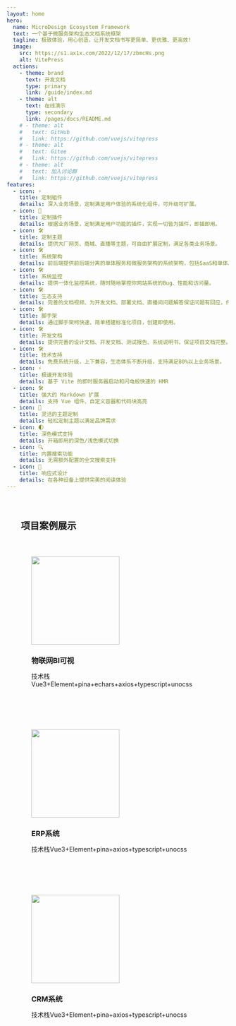 ```yaml
---
layout: home
hero:
  name: MicroDesign Ecosystem Framework
  text: 一个基于微服务架构生态文档系统框架 
  tagline: 极致体验，用心创造，让开发文档书写更简单、更优雅、更高效!
  image:
    src: https://s1.ax1x.com/2022/12/17/zbmcHs.png
    alt: VitePress
  actions:
    - theme: brand
      text: 开发文档
      type: primary
      link: /guide/index.md
    - theme: alt
      text: 在线演示
      type: secondary
      link: /pages/docs/README.md
    # - theme: alt
    #   text: GitHub
    #   link: https://github.com/vuejs/vitepress
    # - theme: alt
    #   text: Gitee
    #   link: https://github.com/vuejs/vitepress
    # - theme: alt
    #   text: 加入讨论群
    #   link: https://github.com/vuejs/vitepress
features:
  - icon: ⚡️
    title: 定制組件
    details: 深入业务场景，定制满足用户体验的系统化组件，可升级可扩展。
  - icon: 🖖
    title: 定制插件
    details: 根据业务场景，定制满足用户功能的插件，实现一切皆为插件，即插即用。
  - icon: 🛠️
    title: 定制主题
    details: 提供大厂网页、商城、直播等主题，可自由扩展定制，满足各类业务场景。
  - icon: 🛠️
    title: 系统架构
    details: 前后端提供前后端分离的单体服务和微服务架构的系统架构，包括SaaS和单体。
  - icon: 🛠️
    title: 系统监控
    details: 提供一体化监控系统，随时随地掌控你网站系统的Bug、性能和访问量。
  - icon: 🛠️
    title: 生态支持
    details: 完善的文档视频、为开发文档、部署文档、直播间问题解答保证问题有回应，件件有着落。
  - icon: 🛠️
    title: 脚手架
    details: 通过脚手架柯快速、简单搭建标准化项目，创建即使用。
  - icon: 🛠️
    title: 开发文档
    details: 提供完善的设计文档、开发文档、测试报告、系统说明书，保证项目文档完整。
  - icon: 🛠️
    title: 技术支持
    details: 免费系统升级，上下兼容，生态体系不断升级，支持满足80%以上业务场景。
  - icon: ⚡️
    title: 极速开发体验
    details: 基于 Vite 的即时服务器启动和闪电般快速的 HMR
  - icon: 🛠️
    title: 强大的 Markdown 扩展
    details: 支持 Vue 组件、自定义容器和代码块高亮
  - icon: 🎨
    title: 灵活的主题定制
    details: 轻松定制主题以满足品牌需求
  - icon: 🌓
    title: 深色模式支持
    details: 开箱即用的深色/浅色模式切换
  - icon: 🔍
    title: 内置搜索功能
    details: 无需额外配置的全文搜索支持
  - icon: 📱
    title: 响应式设计
    details: 在各种设备上提供完美的阅读体验
---
```


<div class="custom-container">

## 项目案例展示

<div class="feature-grid">
  <div class="feature-card">
    <div class="feature-icon">
    <img src="/images/bi/bi.png" height="200" />
    </div>
    <h3>物联网BI可视</h3>
    <p>技术栈Vue3+Element+pina+echars+axios+typescript+unocss</p>
  </div>
  
  <div class="feature-card">
    <div class="feature-icon">
       <img src="/images/erp/login.png" height="200" />
    </div>
    <h3>ERP系统</h3>
    <p>技术栈Vue3+Element+pina+axios+typescript+unocss</p>
  </div>
  
  <div class="feature-card">
    <div class="feature-icon">
       <img src="/images/erp/login.png" height="200" />
    </div>
    <h3>CRM系统</h3>
    <p>技术栈Vue3+Element+pina+axios+typescript+unocss</p>
  </div>
</div>

</div>

<style>
/* 自定义样式 */
.custom-container {
  max-width: 1200px;
  margin: 4rem auto;
  padding: 0 2rem;
}

.feature-grid {
  display: grid;
  grid-template-columns: repeat(auto-fit, minmax(300px, 1fr));
  gap: 2rem;
  margin-top: 2rem;
}

.feature-card {
  background: var(--vp-c-bg-soft);
  border-radius: 12px;
  padding: 1.5rem;
  border: 1px solid var(--vp-c-divider-light);
  transition: transform 0.3s ease, box-shadow 0.3s ease;
}

.feature-card:hover {
  transform: translateY(-5px);
  box-shadow: 0 10px 20px rgba(0,0,0,0.1);
}

.feature-icon {
  font-size: 2.5rem;
  margin-bottom: 1rem;
  heigh:200px;
}

.feature-card h3 {
  color: var(--vp-c-brand);
  margin-bottom: 0.8rem;
}

.feature-card p {
  color: var(--vp-c-text-2);
}
</style>